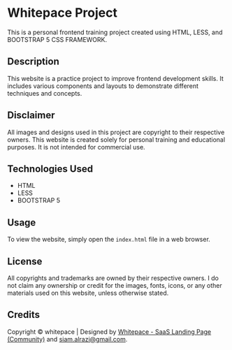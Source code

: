 # Whitepace Project

This is a personal frontend training project created using HTML, LESS, and BOOTSTRAP 5 CSS FRAMEWORK.

## Description

This website is a practice project to improve frontend development skills. It includes various components and layouts to demonstrate different techniques and concepts.

## Disclaimer

All images and designs used in this project are copyright to their respective owners. This website is created solely for personal training and educational purposes. It is not intended for commercial use.

## Technologies Used

- HTML
- LESS
- BOOTSTRAP 5

## Usage

To view the website, simply open the `index.html` file in a web browser.

## License

All copyrights and trademarks are owned by their respective owners. I do not claim any ownership or credit for the images, fonts, icons, or any other materials used on this website, unless otherwise stated.

## Credits

Copyright © whitepace | Designed by [Whitepace - SaaS Landing Page (Community)](mailto:siam.alrazi@gmail.com) and [siam.alrazi@gmail.com](mailto:siam.alrazi@gmail.com).
